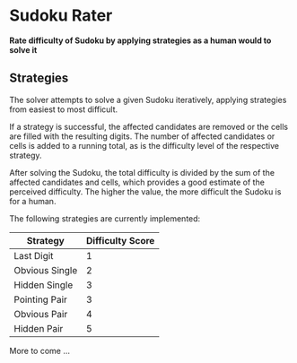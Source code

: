 # Sudoku Rater

**Rate difficulty of Sudoku by applying strategies as a human would to solve it**

## Strategies

The solver attempts to solve a given Sudoku iteratively, applying strategies from easiest to most difficult.

If a strategy is successful, the affected candidates are removed or the cells are filled with the resulting digits. The number of affected candidates or cells is added to a running total, as is the difficulty level of the respective strategy.

After solving the Sudoku, the total difficulty is divided by the sum of the affected candidates and cells, which provides a good estimate of the perceived difficulty. The higher the value, the more difficult the Sudoku is for a human.

The following strategies are currently implemented:

| Strategy               | Difficulty Score |
| ---------------------- | ---------------- |
| Last Digit             | 1                |
| Obvious Single         | 2                |
| Hidden Single          | 3                |
| Pointing Pair          | 3                |
| Obvious Pair           | 4                |
| Hidden Pair            | 5                |

More to come …
